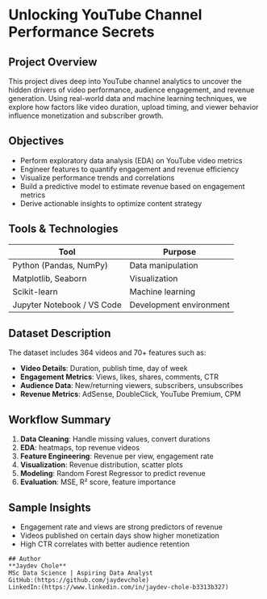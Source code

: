 
#  Unlocking YouTube Channel Performance Secrets

##  Project Overview
This project dives deep into YouTube channel analytics to uncover the hidden drivers of video performance, audience engagement, and revenue generation. Using real-world data and machine learning techniques, we explore how factors like video duration, upload timing, and viewer behavior influence monetization and subscriber growth.

## Objectives
- Perform exploratory data analysis (EDA) on YouTube video metrics
- Engineer features to quantify engagement and revenue efficiency
- Visualize performance trends and correlations
- Build a predictive model to estimate revenue based on engagement metrics
- Derive actionable insights to optimize content strategy

##  Tools & Technologies
| Tool | Purpose |
|------|---------|
| Python (Pandas, NumPy) | Data manipulation |
| Matplotlib, Seaborn | Visualization |
| Scikit-learn | Machine learning |
| Jupyter Notebook / VS Code | Development environment |

##  Dataset Description
The dataset includes 364 videos and 70+ features such as:
- **Video Details**: Duration, publish time, day of week
- **Engagement Metrics**: Views, likes, shares, comments, CTR
- **Audience Data**: New/returning viewers, subscribers, unsubscribes
- **Revenue Metrics**: AdSense, DoubleClick, YouTube Premium, CPM

##  Workflow Summary
1. **Data Cleaning**: Handle missing values, convert durations
2. **EDA**: heatmaps, top revenue videos
3. **Feature Engineering**: Revenue per view, engagement rate
4. **Visualization**: Revenue distribution, scatter plots
5. **Modeling**: Random Forest Regressor to predict revenue
6. **Evaluation**: MSE, R² score, feature importance

##  Sample Insights
- Engagement rate and views are strong predictors of revenue
- Videos published on certain days show higher monetization
- High CTR correlates with better audience retention
```
## Author
**Jaydev Chole**
MSc Data Science | Aspiring Data Analyst
GitHub:(https://github.com/jaydevchole)
LinkedIn:(https://www.linkedin.com/in/jaydev-chole-b3313b327)




